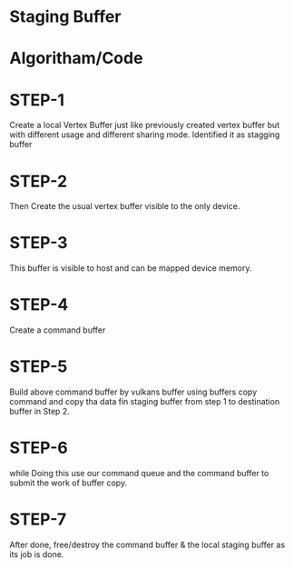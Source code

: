 #
#  **Staging Buffer**
#

# Algoritham/Code

# STEP-1
Create a local Vertex Buffer just like previously created vertex buffer but with different usage and different sharing mode.
Identified it as stagging buffer

# STEP-2
Then Create the usual vertex buffer visible to the only device.

# STEP-3
This buffer is visible to host and can be mapped device memory.

# STEP-4
Create a command buffer

# STEP-5
Build above command buffer by vulkans buffer using buffers copy command and copy tha data fin staging buffer from step 1 to destination buffer in Step 2.

# STEP-6
while Doing this use our command queue and the command buffer to submit the work of buffer copy.

# STEP-7
After done, free/destroy the command buffer & the local staging buffer as its job is done.
